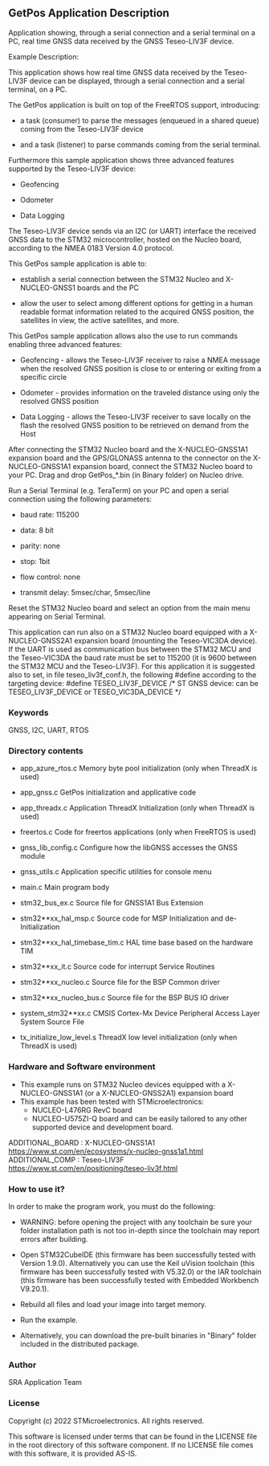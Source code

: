 
## <b>GetPos Application Description</b>

Application showing, through a serial connection and a serial terminal on a PC, 
real time GNSS data received by the GNSS Teseo-LIV3F device.
  
Example Description:

This application shows how real time GNSS data received by the Teseo-LIV3F device 
can be displayed, through a serial connection and a serial terminal, on a PC.

The GetPos application is built on top of the FreeRTOS support, introducing:

 - a task (consumer) to parse the messages (enqueued in a shared queue) coming from the Teseo-LIV3F device 

 - and a task (listener) to parse commands coming from the serial terminal.

Furthermore this sample application shows three advanced features supported by 
the Teseo-LIV3F device:

 - Geofencing

 - Odometer

 - Data Logging
 
The Teseo-LIV3F device sends via an I2C (or UART) interface the received GNSS data to the STM32 
microcontroller, hosted on the Nucleo board, according to the NMEA 0183 Version 4.0 protocol.

This GetPos sample application is able to:

 - establish a serial connection between the STM32 Nucleo and X-NUCLEO-GNSS1 boards and the PC

 - allow the user to select among different options for getting in a human readable format information 
   related to the acquired GNSS position, the satellites in view, the active satellites, and more.		
	
This GetPos sample application allows also the use to run commands enabling three advanced features:

 - Geofencing - allows the Teseo-LIV3F receiver to raise a NMEA message when the resolved GNSS position is
   close to or entering or exiting from a specific circle

 - Odometer - provides information on the traveled distance using only the resolved GNSS position

 - Data Logging - allows the Teseo-LIV3F receiver to save locally on the flash the resolved GNSS position 
   to be retrieved on demand from the Host

After connecting the STM32 Nucleo board and the X-NUCLEO-GNSS1A1 expansion board and the 
GPS/GLONASS antenna to the connector on the X-NUCLEO-GNSS1A1 expansion board,
connect the STM32 Nucleo board to your PC.
Drag and drop GetPos_*.bin (in Binary folder) on Nucleo drive.

Run a Serial Terminal (e.g. TeraTerm) on your PC and open a serial connection using the 
following parameters:

 - baud rate: 115200

 - data: 8 bit

 - parity: none

 - stop: 1bit

 - flow control: none

 - transmit delay: 5msec/char, 5msec/line

Reset the STM32 Nucleo board and select an option from the main menu appearing on Serial Terminal.

This application can run also on a STM32 Nucleo board equipped with a X-NUCLEO-GNSS2A1 expansion board (mounting the Teseo-VIC3DA device).
If the UART is used as communication bus between the STM32 MCU and the Teseo-VIC3DA the baud rate must be set to 115200 (it is 9600 between the STM32 MCU and the Teseo-LIV3F).
For this application it is suggested also to set, in file teseo_liv3f_conf.h, the following #define according to the targeting device:
#define TESEO_LIV3F_DEVICE /* ST GNSS device: can be TESEO_LIV3F_DEVICE or TESEO_VIC3DA_DEVICE */

### <b>Keywords</b>

GNSS, I2C, UART, RTOS

### <b>Directory contents</b>

 - app_azure_rtos.c             Memory byte pool initialization (only when ThreadX is used)

 - app_gnss.c                   GetPos initialization and applicative code
 
 - app_threadx.c                Application ThreadX Initialization (only when ThreadX is used)
 
 - freertos.c                   Code for freertos applications (only when FreeRTOS is used)
 
 - gnss_lib_config.c            Configure how the libGNSS accesses the GNSS module
 
 - gnss_utils.c                 Application specific utilities for console menu
 
 - main.c                       Main program body
 
 - stm32_bus_ex.c               Source file for GNSS1A1 Bus Extension
 
 - stm32**xx_hal_msp.c          Source code for MSP Initialization and de-Initialization
 
 - stm32**xx_hal_timebase_tim.c HAL time base based on the hardware TIM

 - stm32**xx_it.c               Source code for interrupt Service Routines

 - stm32**xx_nucleo.c           Source file for the BSP Common driver 
						
 - stm32**xx_nucleo_bus.c       Source file for the BSP BUS IO driver
 
 - system_stm32**xx.c           CMSIS Cortex-Mx Device Peripheral Access Layer System Source File
 
 - tx_initialize_low_level.s    ThreadX low level initialization (only when ThreadX is used)
  
### <b>Hardware and Software environment</b>

  - This example runs on STM32 Nucleo devices equipped with a X-NUCLEO-GNSS1A1 (or a X-NUCLEO-GNSS2A1) expansion board
  - This example has been tested with STMicroelectronics:
    - NUCLEO-L476RG RevC board
    - NUCLEO-U575ZI-Q board
    and can be easily tailored to any other supported device and development board.

ADDITIONAL_BOARD : X-NUCLEO-GNSS1A1 https://www.st.com/en/ecosystems/x-nucleo-gnss1a1.html
ADDITIONAL_COMP : Teseo-LIV3F https://www.st.com/en/positioning/teseo-liv3f.html
  
### <b>How to use it?</b>

In order to make the program work, you must do the following:

 - WARNING: before opening the project with any toolchain be sure your folder
   installation path is not too in-depth since the toolchain may report errors
   after building.
   
 - Open STM32CubeIDE (this firmware has been successfully tested with Version 1.9.0).
   Alternatively you can use the Keil uVision toolchain (this firmware
   has been successfully tested with V5.32.0) or the IAR toolchain (this firmware has 
   been successfully tested with Embedded Workbench V9.20.1).
   
 - Rebuild all files and load your image into target memory.
 
 - Run the example.
 
 - Alternatively, you can download the pre-built binaries in "Binary" 
   folder included in the distributed package.

### <b>Author</b>

SRA Application Team

### <b>License</b>

Copyright (c) 2022 STMicroelectronics.
All rights reserved.

This software is licensed under terms that can be found in the LICENSE file
in the root directory of this software component.
If no LICENSE file comes with this software, it is provided AS-IS.
